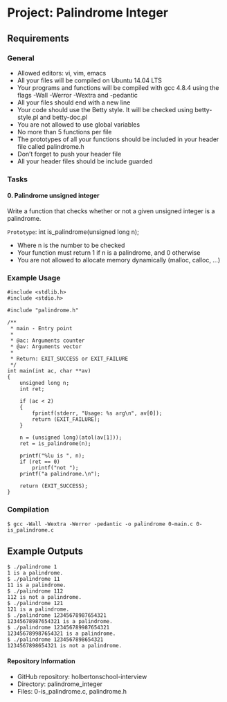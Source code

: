 # Project: Palindrome Integer
## Requirements
### General
- Allowed editors: vi, vim, emacs
- All your files will be compiled on Ubuntu 14.04 LTS
- Your programs and functions will be compiled with gcc 4.8.4 using the flags -Wall -Werror -Wextra and -pedantic
- All your files should end with a new line
- Your code should use the Betty style. It will be checked using betty-style.pl and betty-doc.pl
- You are not allowed to use global variables
- No more than 5 functions per file
- The prototypes of all your functions should be included in your header file called palindrome.h
- Don’t forget to push your header file
- All your header files should be include guarded

### Tasks
#### 0. Palindrome unsigned integer
Write a function that checks whether or not a given unsigned integer is a palindrome.

`Prototype`: int is_palindrome(unsigned long n);

- Where n is the number to be checked
- Your function must return 1 if n is a palindrome, and 0 otherwise
- You are not allowed to allocate memory dynamically (malloc, calloc, …)
### Example Usage

```
#include <stdlib.h>
#include <stdio.h>

#include "palindrome.h"

/**
 * main - Entry point
 *
 * @ac: Arguments counter
 * @av: Arguments vector
 *
 * Return: EXIT_SUCCESS or EXIT_FAILURE
 */
int main(int ac, char **av)
{
    unsigned long n;
    int ret;

    if (ac < 2)
    {
        fprintf(stderr, "Usage: %s arg\n", av[0]);
        return (EXIT_FAILURE);
    }

    n = (unsigned long)(atol(av[1]));
    ret = is_palindrome(n);

    printf("%lu is ", n);
    if (ret == 0)
        printf("not ");
    printf("a palindrome.\n");

    return (EXIT_SUCCESS);
}
```

### Compilation

```
$ gcc -Wall -Wextra -Werror -pedantic -o palindrome 0-main.c 0-is_palindrome.c
```

## Example Outputs
```
$ ./palindrome 1
1 is a palindrome.
$ ./palindrome 11
11 is a palindrome.
$ ./palindrome 112
112 is not a palindrome.
$ ./palindrome 121
121 is a palindrome.
$ ./palindrome 12345678987654321
12345678987654321 is a palindrome.
$ ./palindrome 123456789987654321
123456789987654321 is a palindrome.
$ ./palindrome 1234567898654321
1234567898654321 is not a palindrome.
```

#### Repository Information
- GitHub repository: holbertonschool-interview
- Directory: palindrome_integer
- Files: 0-is_palindrome.c, palindrome.h